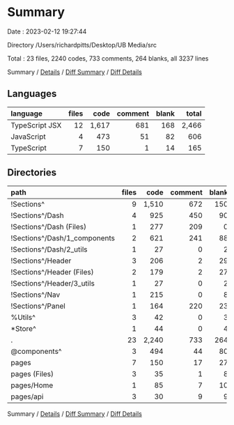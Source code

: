 # Summary

Date : 2023-02-12 19:27:44

Directory /Users/richardpitts/Desktop/UB Media/src

Total : 23 files,  2240 codes, 733 comments, 264 blanks, all 3237 lines

Summary / [Details](details.md) / [Diff Summary](diff.md) / [Diff Details](diff-details.md)

## Languages
| language | files | code | comment | blank | total |
| :--- | ---: | ---: | ---: | ---: | ---: |
| TypeScript JSX | 12 | 1,617 | 681 | 168 | 2,466 |
| JavaScript | 4 | 473 | 51 | 82 | 606 |
| TypeScript | 7 | 150 | 1 | 14 | 165 |

## Directories
| path | files | code | comment | blank | total |
| :--- | ---: | ---: | ---: | ---: | ---: |
| !Sections^ | 9 | 1,510 | 672 | 150 | 2,332 |
| !Sections^/Dash | 4 | 925 | 450 | 90 | 1,465 |
| !Sections^/Dash (Files) | 1 | 277 | 209 | 0 | 486 |
| !Sections^/Dash/1_components | 2 | 621 | 241 | 88 | 950 |
| !Sections^/Dash/2_utils | 1 | 27 | 0 | 2 | 29 |
| !Sections^/Header | 3 | 206 | 2 | 29 | 237 |
| !Sections^/Header (Files) | 2 | 179 | 2 | 27 | 208 |
| !Sections^/Header/3_utils | 1 | 27 | 0 | 2 | 29 |
| !Sections^/Nav | 1 | 215 | 0 | 8 | 223 |
| !Sections^/Panel | 1 | 164 | 220 | 23 | 407 |
| %Utils^ | 3 | 42 | 0 | 3 | 45 |
| *Store^ | 1 | 44 | 0 | 4 | 48 |
| . | 23 | 2,240 | 733 | 264 | 3,237 |
| @components^ | 3 | 494 | 44 | 80 | 618 |
| pages | 7 | 150 | 17 | 27 | 194 |
| pages (Files) | 3 | 35 | 1 | 8 | 44 |
| pages/Home | 1 | 85 | 7 | 10 | 102 |
| pages/api | 3 | 30 | 9 | 9 | 48 |

Summary / [Details](details.md) / [Diff Summary](diff.md) / [Diff Details](diff-details.md)